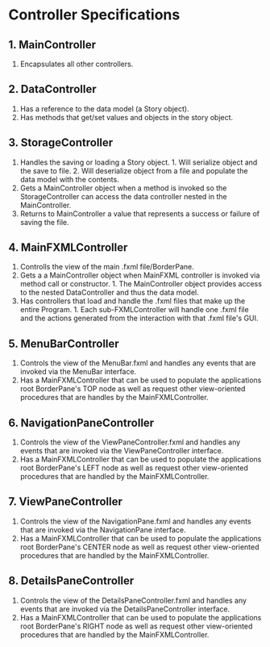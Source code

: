 
# Controller Specifications


## 1. MainController

  1. Encapsulates all other controllers.
 
## 2. DataController
  
  1. Has a reference to the data model (a Story object).
  2. Has methods that get/set values and objects in the story object.

## 3. StorageController

  1. Handles the saving or loading a Story object.
    1. Will serialize object and the save to file.
    2. Will deserialize object from a file and populate the data model with the contents.
  2. Gets a MainController object when a method is invoked so the StorageController can access the data controller nested in the MainController.
  3. Returns to MainController a value that represents a success or failure of saving the file.
  
## 4. MainFXMLController

  1. Controlls the view of the main .fxml file/BorderPane.
  2. Gets a a MainController object when MainFXML controller is invoked via method call or constructor.
    1. The MainController object provides access to the nested DataController and thus the data model.
  2. Has controllers that load and handle the .fxml files that make up the entire Program.
    1. Each sub-FXMLController will handle one .fxml file and the actions generated from the interaction with that .fxml file's GUI.

## 5. MenuBarController
  
  1. Controls the view of the MenuBar.fxml and handles any events that are invoked via the MenuBar interface.
  2. Has a MainFXMLController that can be used to populate the applications root BorderPane's TOP node as well as request other view-oriented procedures that are handles by the MainFXMLController.
  
## 6. NavigationPaneController

  1. Controls the view of the ViewPaneController.fxml and handles any events that are invoked via the ViewPaneController interface.
  2. Has a MainFXMLController that can be used to populate the applications root BorderPane's LEFT node as well as request other view-oriented procedures that are handled by the MainFXMLController.
  
## 7. ViewPaneController

  1. Controls the view of the NavigationPane.fxml and handles any events that are invoked via the NavigationPane interface.
  2. Has a MainFXMLController that can be used to populate the applications root BorderPane's CENTER node as well as request other view-oriented procedures that are handled by the MainFXMLController.

## 8. DetailsPaneController

  1. Controls the view of the DetailsPaneController.fxml and handles any events that are invoked via the DetailsPaneController interface.
  2. Has a MainFXMLController that can be used to populate the applications root BorderPane's RIGHT node as well as request other view-oriented procedures that are handled by the MainFXMLController.
